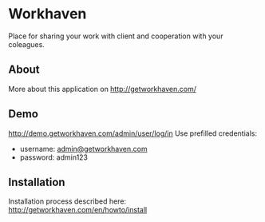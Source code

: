 Workhaven
=========================================================
Place for sharing your work with client and cooperation with your coleagues.

About
---------------------------------------------------------
More about this application on http://getworkhaven.com/

Demo
---------------------------------------------------------
http://demo.getworkhaven.com/admin/user/log/in
Use prefilled credentials:
- username: admin@getworkhaven.com
- password: admin123

Installation
---------------------------------------------------------
Installation process described here: http://getworkhaven.com/en/howto/install